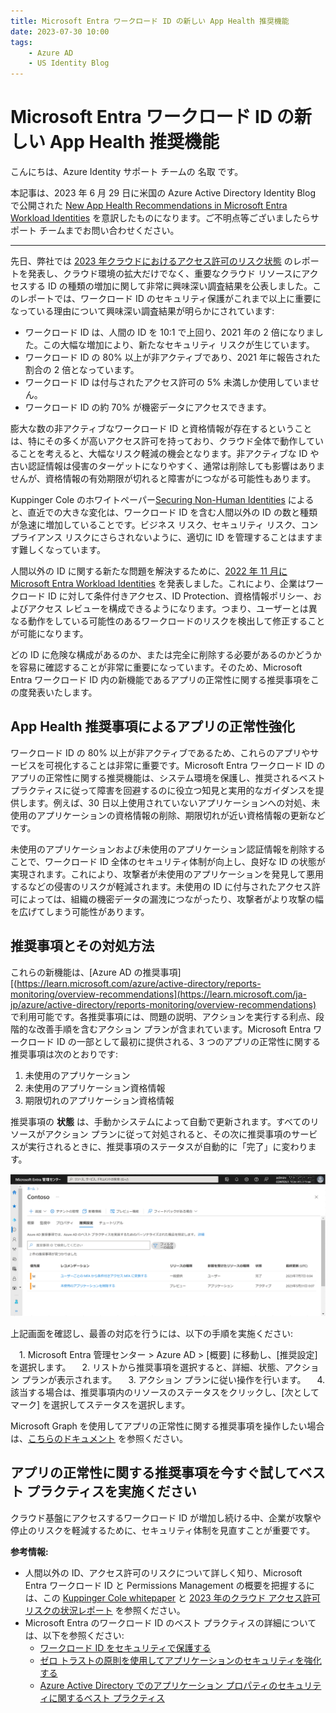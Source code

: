 ```yaml
---
title: Microsoft Entra ワークロード ID の新しい App Health 推奨機能
date: 2023-07-30 10:00
tags:
    - Azure AD
    - US Identity Blog
---
```


# Microsoft Entra ワークロード ID の新しい App Health 推奨機能

こんにちは、Azure Identity サポート チームの 名取 です。

本記事は、2023 年 6 月 29 日に米国の Azure Active Directory Identity Blog で公開された [New App Health Recommendations in Microsoft Entra Workload Identities](https://techcommunity.microsoft.com/t5/microsoft-entra-azure-ad-blog/new-app-health-recommendations-in-microsoft-entra-workload/ba-p/2959984) を意訳したものになります。ご不明点等ございましたらサポート チームまでお問い合わせください。

---

先日、弊社では [2023 年クラウドにおけるアクセス許可のリスク状態](https://query.prod.cms.rt.microsoft.com/cms/api/am/binary/RW10qzO) のレポートを発表し、クラウド環境の拡大だけでなく、重要なクラウド リソースにアクセスする ID の種類の増加に関して非常に興味深い調査結果を公表しました。このレポートでは、ワークロード ID のセキュリティ保護がこれまで以上に重要になっている理由について興味深い調査結果が明らかにされています:

- ワークロード ID は、人間の ID を 10:1 で上回り、2021 年の 2 倍になりました。この大幅な増加により、新たなセキュリティ リスクが生じています。
- ワークロード ID の 80% 以上が非アクティブであり、2021 年に報告された割合の 2 倍となっています。
- ワークロード ID は付与されたアクセス許可の 5% 未満しか使用していません。
- ワークロード ID の約 70% が機密データにアクセスできます。

膨大な数の非アクティブなワークロード ID と資格情報が存在するということは、特にその多くが高いアクセス許可を持っており、クラウド全体で動作していることを考えると、大幅なリスク軽減の機会となります。非アクティブな ID や古い認証情報は侵害のターゲットになりやすく、通常は削除しても影響はありませんが、資格情報の有効期限が切れると障害がにつながる可能性もあります。

Kuppinger Cole のホワイトペーパー[Securing Non-Human Identities](https://www.kuppingercole.com/reprints/cb05bfdbbdb25b6535a42835b77465e2#heading1) によると、直近での大きな変化は、ワークロード ID を含む人間以外の ID の数と種類が急速に増加していることです。ビジネス リスク、セキュリティ リスク、コンプライアンス リスクにさらされないように、適切に ID を管理することはますます難しくなっています。

人間以外の ID に関する新たな問題を解決するために、[2022 年 11 月に Microsoft Entra Workload Identities](https://jpazureid.github.io/blog/azure-active-directory/managing-governing-and-securing-identities-for-apps-and-services/) を発表しました。これにより、企業はワークロード ID に対して条件付きアクセス、ID Protection、資格情報ポリシー、およびアクセス レビューを構成できるようになります。つまり、ユーザーとは異なる動作をしている可能性のあるワークロードのリスクを検出して修正することが可能になります。

どの ID に危険な構成があるのか​​、または完全に削除する必要があるのかどうか​​を容易に確認することが非常に重要になっています。そのため、Microsoft Entra ワークロード ID 内の新機能であるアプリの正常性に関する推奨事項をこの度発表いたします。

## App Health 推奨事項によるアプリの正常性強化

ワークロード ID の 80% 以上が非アクティブであるため、これらのアプリやサービスを可視化することは非常に重要です。Microsoft Entra ワークロード ID のアプリの正常性に関する推奨機能は、システム環境を保護し、推奨されるベスト プラクティスに従って障害を回避するのに役立つ知見と実用的なガイダンスを提供します。例えば、30 日以上使用されていないアプリケーションへの対処、未使用のアプリケーションの資格情報の削除、期限切れが近い資格情報の更新などです。

未使用のアプリケーションおよび未使用のアプリケーション認証情報を削除することで、ワークロード ID 全体のセキュリティ体制が向上し、良好な ID の状態が実現されます。これにより、攻撃者が未使用のアプリケーションを発見して悪用するなどの侵害のリスクが軽減されます。未使用の ID に付与されたアクセス許可によっては、組織の機密データの漏洩につながったり、攻撃者がより攻撃の幅を広げてしまう可能性があります。

## 推奨事項とその対処方法

これらの新機能は、[Azure AD の推奨事項][(https://learn.microsoft.com/azure/active-directory/reports-monitoring/overview-recommendations](https://learn.microsoft.com/ja-jp/azure/active-directory/reports-monitoring/overview-recommendations) で利用可能です。各推奨事項には、問題の説明、アクションを実行する利点、段階的な改善手順を含むアクション プランが含まれています。Microsoft Entra ワークロード ID の一部として最初に提供される、3 つのアプリの正常性に関する推奨事項は次のとおりです:

1. 未使用のアプリケーション
2. 未使用のアプリケーション資格情報
3. 期限切れのアプリケーション資格情報

推奨事項の **状態** は、手動かシステムによって自動で更新されます。すべてのリソースがアクション プランに従って対処されると、その次に推奨事項のサービスが実行されるときに、推奨事項のステータスが自動的に「完了」に変わります。

![](./new-app-health-recommendations-in-microsoft-entra-workload-identities/new-app-health-recommendations-in-microsoft-entra-workload-identities.png)

上記画面を確認し、最善の対応を行うには、以下の手順を実施ください:

　1. Microsoft Entra 管理センター > Azure AD > [概要] に移動し、[推奨設定] を選択します。
　2. リストから推奨事項を選択すると、詳細、状態、アクション プランが表示されます。
　3. アクション プランに従い操作を行います。
　4. 該当する場合は、推奨事項内のリソースのステータスをクリックし、[次としてマーク] を選択してステータスを選択します。

 Microsoft Graph を使用してアプリの正常性に関する推奨事項を操作したい場合は、[こちらのドキュメント](https://learn.microsoft.com/en-us/azure/active-directory/reports-monitoring/howto-use-recommendations?toc=%2Fazure%2Factive-directory%2Fworkload-identities%2Ftoc.json&bc=%2Fazure%2Factive-directory%2Fworkload-identities%2Fbreadcrumb%2Ftoc.json) を参照ください。

## アプリの正常性に関する推奨事項を今すぐ試してベスト プラクティスを実施ください

クラウド基盤にアクセスするワークロード ID が増加し続ける中、企業が攻撃や停止のリスクを軽減するために、セキュリティ体制を見直すことが重要です。

**参考情報:**

- 人間以外の ID、アクセス許可のリスクについて詳しく知り、Microsoft Entra ワークロード ID と Permissions Management の概要を把握するには、この [Kuppinger Cole whitepaper](https://www.kuppingercole.com/reprints/cb05bfdbbdb25b6535a42835b77465e2#heading1) と [2023 年のクラウド アクセス許可リスクの状況レポート](https://query.prod.cms.rt.microsoft.com/cms/api/am/binary/RW10qzO) を参照ください。
- Microsoft Entra のワークロード ID のベスト プラクティスの詳細については、以下を参照ください:
  - [ワークロード ID をセキュリティで保護する](https://learn.microsoft.com/ja-jp/azure/active-directory/identity-protection/concept-workload-identity-risk)
  - [ゼロ トラストの原則を使用してアプリケーションのセキュリティを強化する](https://learn.microsoft.com/ja-jp/azure/active-directory/develop/zero-trust-for-developers)
  - [Azure Active Directory でのアプリケーション プロパティのセキュリティに関するベスト プラクティス](https://learn.microsoft.com/ja-jp/azure/active-directory/develop/security-best-practices-for-app-registration)
